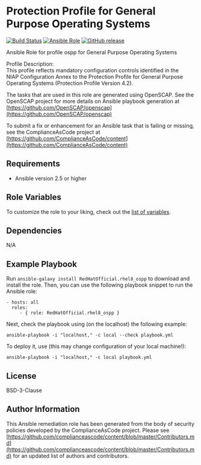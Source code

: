Protection Profile for General Purpose Operating Systems
=========

[![Build Status](https://travis-ci.org/RedHatOfficial/ansible-role-rhel8-ospp.svg?branch=master)](https://travis-ci.org/RedHatOfficial/ansible-role-rhel8-ospp)
[![Ansible Role](https://img.shields.io/ansible/role/40355.svg)](https://galaxy.ansible.com/RedHatOfficial/rhel8-ospp-role)
[![GitHub release](https://img.shields.io/github/release/RedHatOfficial/ansible-role-rhel8-ospp.svg)](https://github.com/RedHatOfficial/ansible-role-rhel8-ospp/releases/latest)

Ansible Role for profile ospp for General Purpose Operating Systems

Profile Description:  
This profile reflects mandatory configuration controls identified in the  
NIAP Configuration Annex to the Protection Profile for General Purpose  
Operating Systems (Protection Profile Version 4.2).  

The tasks that are used in this role are generated using OpenSCAP.
See the OpenSCAP project for more details on Ansible playbook generation at [https://github.com/OpenSCAP/openscap](https://github.com/OpenSCAP/openscap)

To submit a fix or enhancement for an Ansible task that is failing or missing,
see the ComplianceAsCode project at [https://github.com/ComplianceAsCode/content](https://github.com/ComplianceAsCode/content)

## Requirements

- Ansible version 2.5 or higher

## Role Variables

To customize the role to your liking, check out the [list of variables](vars/main.yml).

## Dependencies

N/A

## Example Playbook

Run `ansible-galaxy install RedHatOfficial.rhel8_ospp` to
download and install the role. Then, you can use the following playbook snippet to run the Ansible role:

    - hosts: all
      roles:
         - { role: RedHatOfficial.rhel8_ospp }

Next, check the playbook using (on the localhost) the following example:

    ansible-playbook -i "localhost," -c local --check playbook.yml

To deploy it, use (this may change configuration of your local machine!):

    ansible-playbook -i "localhost," -c local playbook.yml

## License

BSD-3-Clause

## Author Information

This Ansible remediation role has been generated from the body of security
policies developed by the ComplianceAsCode project. Please see
[https://github.com/complianceascode/content/blob/master/Contributors.md](https://github.com/complianceascode/content/blob/master/Contributors.md)
for an updated list of authors and contributors.
